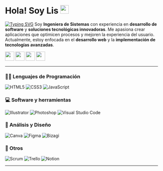 # Hola! Soy Lis <img src="https://media.giphy.com/media/hvRJCLFzcasrR4ia7z/giphy.gif" width="28">
[![Typing SVG](https://readme-typing-svg.demolab.com?font=Fira+Code&weight=300&duration=3000&pause=100&color=954DF7&width=435&lines=Frontend+Development;UX%2FUI+Design;Backend+Development)](https://git.io/typing-svg)
Soy **Ingeniera de Sistemas** con experiencia en **desarrollo de software** y **soluciones tecnológicas innovadoras**. Me apasiona crear aplicaciones que optimicen procesos y mejoren la experiencia del usuario. Actualmente, estoy enfocada en el **desarrollo web** y la **implementación de tecnologías avanzadas**.

<p>
<a href="mailto:lisbeth2536@gmail.com"><img src="https://img.shields.io/badge/e‑mail-D14836.svg?style=for-the-badge&logo=GMail&logoColor=white" style="margin-bottom: 4px;" height="30px" target="_blank"></a>
<a href="https://www.instagram.com/lalelilolis/"><img src="https://img.shields.io/badge/Instagram-%23E4405F.svg?style=for-the-badge&logo=Instagram&logoColor=white" style="margin-bottom: 4px;" height="30px" target="_blank"></a>
<a href="https://www.linkedin.com/in/lisbeth-callata-churata"><img src="https://img.shields.io/badge/Linkedin-%231572B6.svg?style=for-the-badge&logo=Linkedin&logoColor=white" style="margin-bottom: 4px;" height="30px" target="_blank"></a>
<a href="https://github.com/lisbeth-callata"><img src="https://img.shields.io/badge/github-%23121011.svg?style=for-the-badge&logo=github&logoColor=white" style="margin-bottom: 4px;" height="30px" target="_blank"></a>
</p>

---

### 👩‍💻 Lenguajes de Programación

<p>
<img alt="HTML5" src="https://img.shields.io/badge/html5-%23E34F26.svg?style=for-the-badge&logo=html5&logoColor=white"></a>
<img alt="CSS3" src="https://img.shields.io/badge/css3-%231572B6.svg?style=for-the-badge&logo=css3&logoColor=white"></a>
<img alt="JavaScript" src="https://img.shields.io/badge/javascript-%23323330.svg?style=for-the-badge&logo=javascript&logoColor=%23F7DF1E"></a>
</p>

### 💻 Software y herramientas

<p>
<img alt="Illustrator" src="https://img.shields.io/badge/adobe%20illustrator-%23FF9A00.svg?style=for-the-badge&logo=adobe%20illustrator&logoColor=white"></a>
<img alt="Photoshop" src="https://img.shields.io/badge/adobe%20photoshop-%2331A8FF.svg?style=for-the-badge&logo=adobe%20photoshop&logoColor=white"></a>
<img alt="Visual Studio Code" src="https://img.shields.io/badge/Visual%20Studio%20Code-0078d7.svg?style=for-the-badge&logo=visual-studio-code&logoColor=white"></a>   
</p>

### 🎨 Análisis y Diseño

<p>
<img alt="Canva" src="https://img.shields.io/badge/Canva-%2300C4CC.svg?style=for-the-badge&logo=Canva&logoColor=white"></a>
<img alt="Figma" src="https://img.shields.io/badge/figma-%23F24E1E.svg?style=for-the-badge&logo=figma&logoColor=white"></a>
<img alt="Bizagi" src="https://img.shields.io/badge/Bizagi-%230B72A5.svg?style=for-the-badge&logo=Bizagi&logoColor=white">
</p>

### 🧰 Otros
<p>
<img alt="Scrum" src="https://img.shields.io/badge/Scrum-%230D4F8B.svg?style=for-the-badge&logo=Scrum&logoColor=white">
<img alt="Trello" src="https://img.shields.io/badge/Trello-%23026AA7.svg?style=for-the-badge&logo=Trello&logoColor=white">
<img alt="Notion" src="https://img.shields.io/badge/Notion-%23000000.svg?style=for-the-badge&logo=notion&logoColor=white">
</p>

---

<!--
**lisbeth-callata/lisbeth-callata** is a ✨ _special_ ✨ repository because its `README.md` (this file) appears on your GitHub profile.

Here are some ideas to get you started:

- 🔭 I’m currently working on ...
- 🌱 I’m currently learning ...
- 👯 I’m looking to collaborate on ...
- 🤔 I’m looking for help with ...
- 💬 Ask me about ...
- 📫 How to reach me: ...
- 😄 Pronouns: ...
- ⚡ Fun fact: ...
-->
